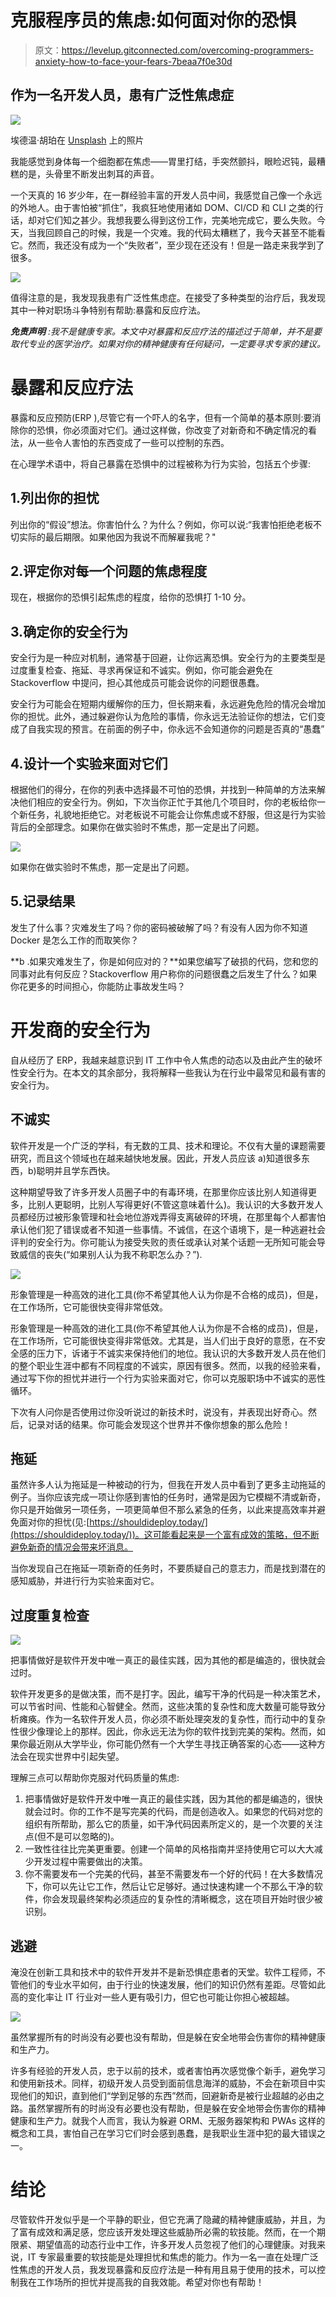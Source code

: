 # 克服程序员的焦虑:如何面对你的恐惧

> 原文：<https://levelup.gitconnected.com/overcoming-programmers-anxiety-how-to-face-your-fears-7beaa7f0e30d>

## 作为一名开发人员，患有广泛性焦虑症

![](img/26ed72006f2ae8a6b51a998183dcffe8.png)

埃德温·胡珀在 [Unsplash](https://unsplash.com?utm_source=medium&utm_medium=referral) 上的照片

我能感觉到身体每一个细胞都在焦虑——胃里打结，手突然颤抖，眼睑迟钝，最糟糕的是，头骨里不断发出刺耳的声音。

一个天真的 16 岁少年，在一群经验丰富的开发人员中间，我感觉自己像一个永远的外地人。由于害怕被“抓住”，我疯狂地使用诸如 DOM、CI/CD 和 CLI 之类的行话，却对它们知之甚少。我想我要么得到这份工作，完美地完成它，要么失败。今天，当我回顾自己的时候，我是一个灾难。我的代码太糟糕了，我今天甚至不能看它。然而，我还没有成为一个“失败者”，至少现在还没有！但是一路走来我学到了很多。

![](img/5de88c2e437529a02c41c6014e116065.png)

值得注意的是，我发现我患有广泛性焦虑症。在接受了多种类型的治疗后，我发现其中一种对职场斗争特别有帮助:暴露和反应疗法。

***免责声明*** *:我不是健康专家。本文中对暴露和反应疗法的描述过于简单，并不是要取代专业的医学治疗。如果对你的精神健康有任何疑问，一定要寻求专家的建议。*

# 暴露和反应疗法

暴露和反应预防(ERP ),尽管它有一个吓人的名字，但有一个简单的基本原则:要消除你的恐惧，你必须面对它们。通过这样做，你改变了对新奇和不确定情况的看法，从一些令人害怕的东西变成了一些可以控制的东西。

在心理学术语中，将自己暴露在恐惧中的过程被称为行为实验，包括五个步骤:

## 1.列出你的担忧

列出你的“假设”想法。你害怕什么？为什么？例如，你可以说:“我害怕拒绝老板不切实际的最后期限。如果他因为我说不而解雇我呢？"

## 2.评定你对每一个问题的焦虑程度

现在，根据你的恐惧引起焦虑的程度，给你的恐惧打 1-10 分。

## 3.确定你的安全行为

安全行为是一种应对机制，通常基于回避，让你远离恐惧。安全行为的主要类型是过度重复检查、拖延、寻求再保证和不诚实。例如，你可能会避免在 Stackoverflow 中提问，担心其他成员可能会说你的问题很愚蠢。

安全行为可能会在短期内缓解你的压力，但长期来看，永远避免危险的情况会增加你的担忧。此外，通过躲避你认为危险的事情，你永远无法验证你的想法，它们变成了自我实现的预言。在前面的例子中，你永远不会知道你的问题是否真的“愚蠢”

## 4.设计一个实验来面对它们

根据他们的得分，在你的列表中选择最不可怕的恐惧，并找到一种简单的方法来解决他们相应的安全行为。例如，下次当你正忙于其他几个项目时，你的老板给你一个新任务，礼貌地拒绝它。对老板说不可能会让你焦虑或不舒服，但这是行为实验背后的全部理念。如果你在做实验时不焦虑，那一定是出了问题。

![](img/a0b3bc10ff16236077d3d60d3a42160b.png)

如果你在做实验时不焦虑，那一定是出了问题。

## 5.记录结果

发生了什么事？灾难发生了吗？你的密码被破解了吗？有没有人因为你不知道 Docker 是怎么工作的而取笑你？

**b .如果灾难发生了，你是如何应对的？**如果您编写了破损的代码，您和您的同事对此有何反应？Stackoverflow 用户称你的问题很蠢之后发生了什么？如果你花更多的时间担心，你能防止事故发生吗？

# 开发商的安全行为

自从经历了 ERP，我越来越意识到 IT 工作中令人焦虑的动态以及由此产生的破坏性安全行为。在本文的其余部分，我将解释一些我认为在行业中最常见和最有害的安全行为。

## 不诚实

软件开发是一个广泛的学科，有无数的工具、技术和理论。不仅有大量的课题需要研究，而且这个领域也在越来越快地发展。因此，开发人员应该 a)知道很多东西，b)聪明并且学东西快。

这种期望导致了许多开发人员圈子中的有毒环境，在那里你应该比别人知道得更多，比别人更聪明，比别人写得更好(不管这意味着什么)。我认识的大多数开发人员都经历过被形象管理和社会地位游戏弄得支离破碎的环境，在那里每个人都害怕承认他们犯了错误或者不知道一些事情。不诚信，在这个语境下，是一种逃避社会评判的安全行为。你可能认为接受失败的责任或承认对某个话题一无所知可能会导致威信的丧失(“如果别人认为我不称职怎么办？”).

![](img/3cab3eb87e049eacc077edd569e45da6.png)

形象管理是一种高效的进化工具(你不希望其他人认为你是不合格的成员)，但是，在工作场所，它可能很快变得非常低效。

形象管理是一种高效的进化工具(你不希望其他人认为你是不合格的成员)，但是，在工作场所，它可能很快变得非常低效。尤其是，当人们出于良好的意愿，在不安全感的压力下，诉诸于不诚实来保持他们的地位。我认识的大多数开发人员在他们的整个职业生涯中都有不同程度的不诚实，原因有很多。然而，以我的经验来看，通过写下你的担忧并进行一个行为实验来面对它，你可以克服职场中不诚实的恶性循环。

下次有人问你是否使用过你没听说过的新技术时，说没有，并表现出好奇心。然后，记录对话的结果。你可能会发现这个世界并不像你想象的那么危险！

## 拖延

虽然许多人认为拖延是一种被动的行为，但我在开发人员中看到了更多主动拖延的例子。当你应该完成一项让你感到害怕的任务时，通常是因为它模糊不清或新奇，你只是开始做另一项任务，一项更简单但不那么紧急的任务，以此来提高效率并避免面对你的担忧(见:[https://shouldideploy.today/](https://shouldideploy.today/))。这可能看起来是一个富有成效的策略，但不断避免新奇的情况会带来坏消息。

当你发现自己在拖延一项新奇的任务时，不要质疑自己的意志力，而是找到潜在的感知威胁，并进行行为实验来面对它。

## 过度重复检查

![](img/ab1bd19a01d777fa64ebdcd0c336c04c.png)

把事情做好是软件开发中唯一真正的最佳实践，因为其他的都是编造的，很快就会过时。

软件开发更多的是做决策，而不是打字。因此，编写干净的代码是一种决策艺术，可以节省时间、性能和心智健全。然而，这些决策的复杂性和庞大数量可能导致分析瘫痪。作为一名软件开发人员，你必须不断处理突发的复杂性，而行动中的复杂性很少像理论上的那样。因此，你永远无法为你的软件找到完美的架构。然而，如果你最近刚从大学毕业，你可能仍然有一个大学生寻找正确答案的心态——这种方法会在现实世界中引起失望。

理解三点可以帮助你克服对代码质量的焦虑:

1.  把事情做好是软件开发中唯一真正的最佳实践，因为其他的都是编造的，很快就会过时。你的工作不是写完美的代码，而是创造收入。如果您的代码对您的组织有所帮助，那么它的质量，如干净代码因素所定义的，是一个次要的关注点(但不是可以忽略的)。
2.  一致性往往比完美更重要。创建一个简单的风格指南并坚持使用它可以大大减少开发过程中需要做出的决策。
3.  你不需要发布一个完美的代码，甚至不需要发布一个好的代码！在大多数情况下，你可以先让它工作，然后让它足够好。通过快速构建一个不那么干净的软件，你会发现最终架构必须适应的复杂性的清晰概念，这在项目开始时很少被识别。

## 逃避

淹没在创新工具和技术中的软件开发并不是新恐惧症患者的天堂。软件工程师，不管他们的专业水平如何，由于行业的快速发展，他们的知识仍然有差距。尽管如此高的变化率让 IT 行业对一些人更有吸引力，但它也可能让你担心被超越。

![](img/86f2153bd0930afcd37c13dc423c2c54.png)

虽然掌握所有的时尚没有必要也没有帮助，但是躲在安全地带会伤害你的精神健康和生产力。

许多有经验的开发人员，忠于以前的技术，或者害怕再次感觉像个新手，避免学习和使用新技术。同样，初级开发人员受到面前信息海洋的威胁，不会在新项目中实现他们的知识，直到他们“学到足够的东西”然而，回避新奇是被行业超越的必由之路。虽然掌握所有的时尚没有必要也没有帮助，但是躲在安全地带会伤害你的精神健康和生产力。就我个人而言，我认为躲避 ORM、无服务器架构和 PWAs 这样的概念和工具，害怕自己在学习它们时会感到愚蠢，是我职业生涯中犯的最大错误之一。

# 结论

尽管软件开发似乎是一个平静的职业，但它充满了隐藏的精神健康威胁，并且，为了富有成效和满足感，您应该开发处理这些威胁所必需的软技能。然而，在一个期限紧、期望值高的动态行业中工作，许多开发人员忽视了他们的心理健康。对我来说，IT 专家最重要的软技能是处理担忧和焦虑的能力。作为一名一直在处理广泛性焦虑的开发人员，我发现暴露和反应疗法是一种有用且易于使用的技术，可以控制我在工作场所的担忧并提高我的自我效能。希望对你也有帮助！